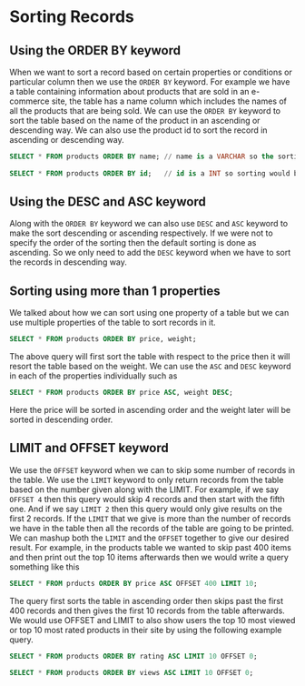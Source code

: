 # Sorting Records 

## Using the ORDER BY keyword
When we want to sort a record based on certain properties or conditions or particular column then we use the `ORDER BY` keyword. For example we have a table containing information about products that are sold in an e-commerce site, the table has a name column which includes the names of all the products that are being sold. We can use the `ORDER BY` keyword to sort the table based on the name of the product in an ascending or descending way. We can also use the product id to sort the record in ascending or descending way. 
```sql
SELECT * FROM products ORDER BY name; // name is a VARCHAR so the sorting would be done based on the alphabetical order
    
SELECT * FROM products ORDER BY id;   // id is a INT so sorting would be done based on numeric order
```

## Using the DESC and ASC keyword
Along with the `ORDER BY` keyword we can also use `DESC` and `ASC` keyword to make the sort descending or ascending respectively. If we were not to specify the order of the sorting then the default sorting is done as ascending. So we only need to add the `DESC` keyword when we have to sort the records in descending way. 

## Sorting using more than 1 properties
We talked about how we can sort using one property of a table but we can use multiple properties of the table to sort records in it. 
```sql
SELECT * FROM products ORDER BY price, weight;
```
The above query will first sort the table with respect to the price then it will resort the table based on the weight. We can use the `ASC` and `DESC` keyword in each of the properties individually such as 
```sql
SELECT * FROM products ORDER BY price ASC, weight DESC;
```
Here the price will be sorted in ascending order and the weight later will be sorted in descending order. 

## LIMIT and OFFSET keyword 
We use the `OFFSET` keyword when we can to skip some number of records in the table. We use the `LIMIT` keyword to only return records from the table based on the number given along with the LIMIT. For example, if we say `OFFSET 4` then this query would skip 4 records and then start with the fifth one. And if we say `LIMIT 2` then this query would only give results on the first 2 records. If the `LIMIT` that we give is more than the number of records we have in the table then all the records of the table are going to be printed.
We can mashup both the `LIMIT` and the `OFFSET` together to give our desired result. For example, in the products table we wanted to skip past 400 items and then print out the top 10 items afterwards then we would write a query something like this 
```sql
SELECT * FROM prducts ORDER BY price ASC OFFSET 400 LIMIT 10;
```
The query first sorts the table in ascending order then skips past the first 400 records and then gives the first 10 records from the table afterwards. We would use OFFSET and LIMIT to also show users the top 10 most viewed or top 10 most rated products in their site by using the following example query. 
```sql
SELECT * FROM products ORDER BY rating ASC LIMIT 10 OFFSET 0;

SELECT * FROM products ORDER BY views ASC LIMIT 10 OFFSET 0;
```
